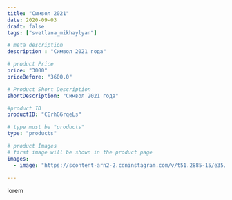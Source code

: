 ```yaml
---
title: "Символ 2021"
date: 2020-09-03
draft: false
tags: ["svetlana_mikhaylyan"]

# meta description
description : "Символ 2021 года"

# product Price
price: "3000"
priceBefore: "3600.0"

# Product Short Description
shortDescription: "Символ 2021 года"

#product ID
productID: "CErhG6rqeLs"

# type must be "products"
type: "products"

# product Images
# first image will be shown in the product page
images:
  - image: "https://scontent-arn2-2.cdninstagram.com/v/t51.2885-15/e35/118654671_621358201899500_2582216212011773603_n.jpg?se=7&tp=1&_nc_ht=scontent-arn2-2.cdninstagram.com&_nc_cat=108&_nc_ohc=7H4Z2bgj4ZgAX8BIvdu&oh=67cfd4cf8327f2943121286424747f84&oe=60742157&ig_cache_key=MjM5MDE0OTYzODExMTQ4NjcwMA%3D%3D.2"

---
```

lorem
